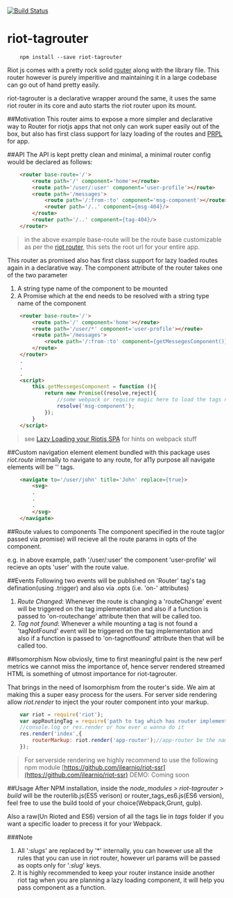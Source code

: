 [![Build Status](https://circleci.com/gh/prateekbh/riot-tagrouter.svg?style=shield)](https://github.com/prateekbh/riot-tagrouter)

# riot-tagrouter

```shell
    npm install --save riot-tagrouter
```

Riot js comes with a pretty rock solid [router](http://riotjs.com/api/route/) along with the library file. 
This router however is purely imperitive and maintaining it in a large codebase can go out of hand pretty easily.

riot-tagrouter is a declarative wrapper around the same, it uses the same riot router in its core and 
auto starts the riot router upon its mount.

##Motivation
This router aims to expose a more simpler and declarative way to Router for riotjs apps that not only can work super easily out of the box, 
but also has first class support for lazy loading of the routes and [PRPL](https://www.polymer-project.org/1.0/toolbox/server) for app.

##API
The API is kept pretty clean and minimal, a minimal router config would be declared as follows:

``` html
    <router base-route='/'>
        <route path='/' component='home'></route>
        <route path='/user/:user' component='user-profile'></route>
        <route path='/messages'>
            <route path='/:from-:to' component='msg-component'></route>
            <router path='/..' component={msg-404}/>
        </route>
        <router path='/..' component={tag-404}/>
    </router>
```

> in the above example base-route will be the route base customizable as per the [riot router](http://riotjs.com/api/route/), this sets the root url for your entire app.


This router as promised also has first class support for lazy loaded routes again in a declarative way. The component attribute of the router takes one of the two parameter

 1. A string type name of the component to be mounted
 2. A Promise which at the end needs to be resolved with a string type name of the component

``` html
	<router base-route='/'>
        <route path='/' component='home'></route>
        <route path='/user/*' component='user-profile'></route>
        <route path='/messages'>
            <route path='/:from-:to' component={getMessegesComponent()}></route>
        </route>
    </router>
    .
    .
    .
    <script>
	    this.getMessegesComponent = function (){
		    return new Promise((resolve,reject){
			    //some webpack or require magic here to load the tags now
			    resolve('msg-component');
		    });
		}
    </script>
```

> see [Lazy Loading your Riotjs SPA](medium.com/@prateek.bh/lazy-loading-your-riotjs-spa-5f4e73011663) for hints on webpack stuff

##Custom navigation element
*<navigate>* element bundled with this package uses *riot.route* internally to navigate to any route, for a11y purpose all navigate elements will be '<a>' tags.  

``` html
    <navigate to='/user/john' title='John' replace={true}>
        <svg>
        .
        .
        .
        </svg>
    </navigate>
```
##Route values to components
The component specified in the route tag(or passed via promise) will recieve all the route params in opts of the component.

e.g. in above example, path '/user/:user' the component 'user-profile' wil recieve an opts 'user' with the route value.

##Events
Following two events will be published on 'Router' tag's tag defination(using .trigger) and also via .opts (i.e. 'on-' attributes)

1. *Route Changed*: Whenever the route is changing a 'routeChange' event will be triggered on the tag implementation and also if a function is passed to 'on-routechange' attribute
then that will be called too.
2. *Tag not found*: Whenever a while mounting a tag is not found a 'tagNotFound' event will be triggered on the tag implementation and also if a function is passed to 'on-tagnotfound' attribute
then that will be called too.

##Isomorphism
Now obviosly, time to first meaningful paint is the new perf metrics we cannot miss the importance of, hence server rendered streamed HTML is something of utmost importance for riot-tagrouter.

That brings in the need of Isomorphism from the router's side. We aim at making this a super easy process for the users.
For server side rendering allow *riot.render* to inject the your router component into your markup. 

``` javascript
    var riot = require('riot');
    var appRoutingTag = require('path to tag which has router implementations');
    //console.log or res.render or how ever u wanna do it
    res.render('index',{
        routerMarkup: riot.render('app-router');//app-router be the name of the tag in which you encapsulate the router tag
    });
```

> For serverside rendering we highly recommend to use the following npm module
> [https://github.com/ilearnio/riot-ssr](https://github.com/ilearnio/riot-ssr)
> DEMO: Coming soon

##Usage
After NPM installation, inside the *node_modules > riot-tagrouter > build* will be the routerlib.js(ES5 verison) or router_tags_es6.js(ES6 version), feel free to use the build toold of your choice(Webpack,Grunt, gulp).

Also a raw(Un Rioted and ES6) version of all the tags lie in *tags* folder if you want a specific loader to precess it for your Webpack.  

###Note
 1. All '*:slugs*' are replaced by '\*' internally, you can however use all the rules that you can use in riot router, however url params will be passed as oopts only for '*:slug*' keys.
 2. It is highly recommended to keep your router instance inside another riot tag when you are planning a lazy loading component, it will help you pass component as a function.

